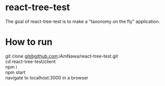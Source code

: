 # react-tree-test

The goal of react-tree-test is to make a "taxonomy on the fly" application.  

# How to run
git clone git@github.com:iAmNawa/react-tree-test.git  
cd react-tree-test/client  
npm i  
npm start  
navigate to localhost:3000 in a browser
